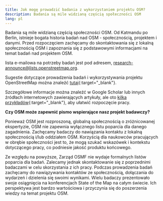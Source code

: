 ```yaml
---
title: Jak mogę prowadzić badania z wykorzystaniem projektu OSM?
description: Badania są mile widzianą częścią społeczności OSM
lang: pl
---
```


Badania są mile widzianą częścią społeczności OSM.
Od Katmandu po Berlin, istnieje bogata historia badań nad OSM - społecznością, projektem i danymi. Przed rozpoczęciem zachęcamy do skontaktowania się z lokalną społecznością OSM i zapoznania się z podstawowymi informacjami na temat badań nad projektem OSM.

lista e-mailowa na potrzeby badań jest pod adresem,
<a href="mailto:research-announce@lists.openstreetmap.org">research-announce@lists.openstreetmap.org</a>.

Sugestie dotyczące prowadzenia badań i wykorzystywania projektu OpenStreetMap można znaleźć
[tutaj](https://wiki.openstreetmap.org/wiki/Researcher_Information){:target="_blank"}.

Szczegółowe informacje można znaleźć w Google Scholar lub innych źródłach internetowych zawierających artykuły, ale oto 
[kilka przykładów](https://wiki.openstreetmap.org/wiki/Research){:target="_blank"}, aby ułatwić rozpoczęcie pracy.

**Czy OSM może zapewnić pismo wspierające nasz projekt badawczy?**

Ponieważ OSM jest rozproszoną, globalną społecznością o zróżnicowanej ekspertyzie, OSM nie zapewnia wyłącznego listu poparcia dla danego zagadnienia. Zachęcamy badaczy do nawiązania kontaktu z lokalną społecznością i/lub oddziałem OSM.  Korzyścią dla naukowców pracujących w obrębie społeczności jest to, że mogą szukać wskazówek i kontekstu dotyczącego pracy, co podniesie jakość produktu końcowego.

Ze względu na powyższe, Zarząd OSMF nie wydaje formalnych listów poparcia dla badań. Zalecamy jednak skontaktowanie się z poprzednimi badaczami w celu skorzystania z ich pracy. Podczas prowadzenia badań zachęcamy do nawiązywania kontaktów ze społecznością, dołączania do wydarzeń i dzielenia się swoimi wynikami. Wielu badaczy prezentowało swoje osiągnięcia na konferencjach State of the Map na całym świecie. Ich perspektywa jest bardzo wartościowa i przyczynia się do poszerzenia wiedzy na temat projektu OSM.